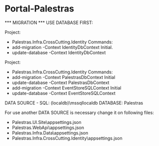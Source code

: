 # Portal-Palestras

 *** MIGRATION ***
USE DATABASE FIRST:

Project: 
* Palestras.Infra.CrossCutting.Identity
Commands: 
* add-migration -Context IdentityDbContext Initial.
* update-database -Context IdentityDbContext

Project: 
* Palestras.Infra.CrossCutting.Identity
Commands: 
* add-migration -Context PalestrasDbContext Initial
* update-database -Context PalestrasDbContext
* add-migration -Context EventStoreSQLContext Initial
* update-database -Context EventStoreSQLContext

DATA SOURCE - SQL: (localdb)\mssqllocaldb
DATABASE: Palestras

For use another DATA SOURCE is necessary change it on following files:
  * Palestras.UI.Site\appsettings.json
  * Palestras.WebApi\appsettings.json
  * Palestras.Infra.Data\appsettings.json
  * Palestras.Infra.CrossCutting.Identity\appsettings.json
